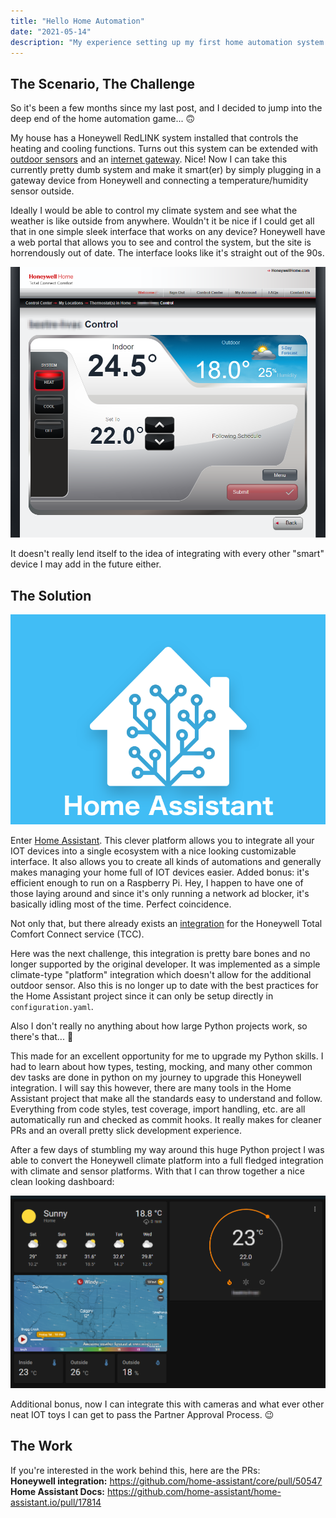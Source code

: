 ```yaml
---
title: "Hello Home Automation"
date: "2021-05-14"
description: "My experience setting up my first home automation system."
---
```


## The Scenario, The Challenge

So it's been a few months since my last post, and I decided to jump into the deep end of the home automation game... 🙃

My house has a Honeywell RedLINK system installed that controls the heating and cooling functions. Turns out this system can be extended with [outdoor sensors](https://www.amazon.ca/gp/product/B004MH7YE2) and an [internet gateway](https://www.amazon.ca/gp/product/B0783HK9ZZ). Nice! Now I can take this currently pretty dumb system and make it smart(er) by simply plugging in a gateway device from Honeywell and connecting a temperature/humidity sensor outside.

Ideally I would be able to control my climate system and see what the weather is like outside from anywhere. Wouldn't it be nice if I could get all that in one simple sleek interface that works on any device? Honeywell have a web portal that allows you to see and control the system, but the site is horrendously out of date. The interface looks like it's straight out of the 90s.

![Honeywell interface](honeywell-90s.png)

It doesn't really lend itself to the idea of integrating with every other "smart" device I may add in the future either.

## The Solution

![Home Assistant logo](homeassistant-logo.png)

Enter [Home Assistant](https://www.home-assistant.io/). This clever platform allows you to integrate all your IOT devices into a single ecosystem with a nice looking customizable interface. It also allows you to create all kinds of automations and generally makes managing your home full of IOT devices easier. Added bonus: it's efficient enough to run on a Raspberry Pi. Hey, I happen to have one of those laying around and since it's only running a network ad blocker, it's basically idling most of the time. Perfect coincidence.

Not only that, but there already exists an [integration](https://www.home-assistant.io/integrations/honeywell/) for the Honeywell Total Comfort Connect service (TCC).

Here was the next challenge, this integration is pretty bare bones and no longer supported by the original developer. It was implemented as a simple climate-type "platform" integration which doesn't allow for the additional outdoor sensor. Also this is no longer up to date with the best practices for the Home Assistant project since it can only be setup directly in `configuration.yaml`.

Also I don't really no anything about how large Python projects work, so there's that... 🤔

This made for an excellent opportunity for me to upgrade my Python skills. I had to learn about how types, testing, mocking, and many other common dev tasks are done in python on my journey to upgrade this Honeywell integration. I will say this however, there are many tools in the Home Assistant project that make all the standards easy to understand and follow. Everything from code styles, test coverage, import handling, etc. are all automatically run and checked as commit hooks. It really makes for cleaner PRs and an overall pretty slick development experience.

After a few days of stumbling my way around this huge Python project I was able to convert the Honeywell climate platform into a full fledged integration with climate and sensor platforms. With that I can throw together a nice clean looking dashboard:

![Fancy new dashboard](fancy-dashboard.png)

Additional bonus, now I can integrate this with cameras and what ever other neat IOT toys I can get to pass the Partner Approval Process. 😉

## The Work

If you're interested in the work behind this, here are the PRs: <br>
**Honeywell integration:** https://github.com/home-assistant/core/pull/50547<br>
**Home Assistant Docs:** https://github.com/home-assistant/home-assistant.io/pull/17814
